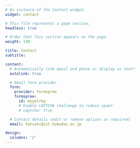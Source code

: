 ```yaml
---
# An instance of the Contact widget.
widget: contact

# This file represents a page section.
headless: true

# Order that this section appears on the page.
weight: 130

title: Contact
subtitle:

content:
  # Automatically link email and phone or display as text?
  autolink: true

  # Email form provider
  form:
    provider: formspree
    formspree:
      id: myyolrkg
      # Enable CAPTCHA challenge to reduce spam?
      # captcha: true

  # Contact details (edit or remove options as required)
  email: tatsuki@ist.hokudai.ac.jp

design:
  columns: '2'
---
```

